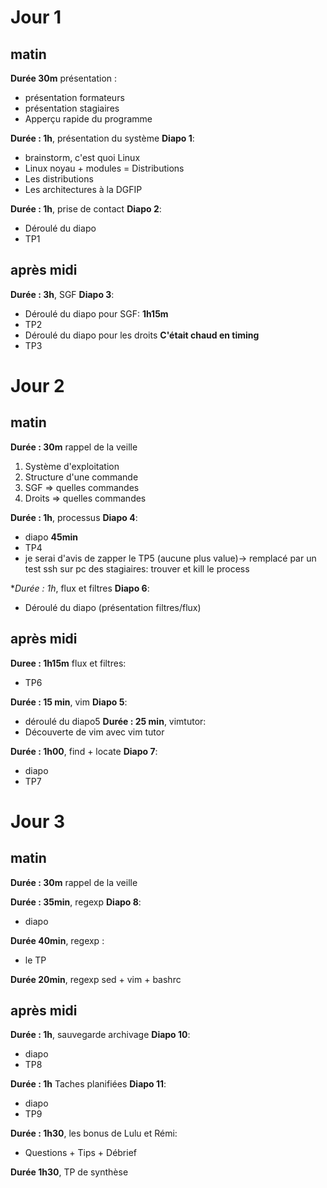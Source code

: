 # Jour 1

## matin

**Durée 30m** présentation :
- présentation formateurs
- présentation stagiaires
- Apperçu rapide du programme

**Durée : 1h**, présentation du système **Diapo 1**:
- brainstorm, c'est quoi Linux
- Linux noyau + modules = Distributions
- Les distributions
- Les architectures à la DGFIP

**Durée : 1h**, prise de contact **Diapo 2**:
- Déroulé du diapo 
- TP1

## après midi

**Durée : 3h**, SGF **Diapo 3**:
- Déroulé du diapo pour SGF: **1h15m**
- TP2
- Déroulé du diapo pour les droits **C'était chaud en timing**
- TP3

# Jour 2

## matin

**Durée : 30m** rappel de la veille
1) Système d'exploitation
2) Structure d'une commande
3) SGF => quelles commandes
4) Droits => quelles commandes


**Durée : 1h**, processus **Diapo 4**:
- diapo **45min**
- TP4
- je serai d'avis de zapper le TP5 (aucune plus value)-> remplacé par un test ssh sur pc des stagiaires: trouver et kill le process

**Durée : 1h*, flux et filtres **Diapo 6**:
- Déroulé du diapo (présentation filtres/flux)


## après midi

**Duree : 1h15m** flux et filtres:
- TP6

**Durée : 15 min**, vim  **Diapo 5**:
- déroulé du diapo5
**Durée : 25 min**, vimtutor:
- Découverte de vim avec vim tutor

**Durée : 1h00**, find + locate **Diapo 7**:
- diapo
- TP7 


# Jour 3

## matin

**Durée : 30m** rappel de la veille

**Durée : 35min**, regexp **Diapo 8**:
- diapo

**Durée 40min**, regexp :
- le TP

**Durée 20min**, regexp sed + vim + bashrc

## après midi

**Durée : 1h**, sauvegarde archivage **Diapo 10**:
- diapo
- TP8

**Durée : 1h** Taches planifiées **Diapo 11**:
- diapo
- TP9

**Durée : 1h30**, les bonus de Lulu et Rémi:
- Questions + Tips + Débrief

**Durée 1h30**, TP de synthèse

